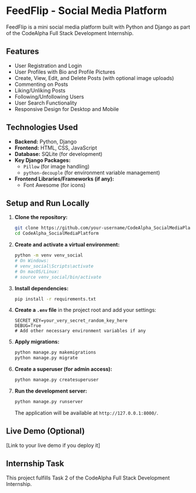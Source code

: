 # FeedFlip - Social Media Platform

FeedFlip is a mini social media platform built with Python and Django as part of the CodeAlpha Full Stack Development Internship.

## Features

*   User Registration and Login
*   User Profiles with Bio and Profile Pictures
*   Create, View, Edit, and Delete Posts (with optional image uploads)
*   Commenting on Posts
*   Liking/Unliking Posts
*   Following/Unfollowing Users
*   User Search Functionality
*   Responsive Design for Desktop and Mobile

## Technologies Used

*   **Backend:** Python, Django
*   **Frontend:** HTML, CSS, JavaScript
*   **Database:** SQLite (for development)
*   **Key Django Packages:**
    *   `Pillow` (for image handling)
    *   `python-decouple` (for environment variable management)
*   **Frontend Libraries/Frameworks (if any):**
    *   Font Awesome (for icons)

## Setup and Run Locally

1.  **Clone the repository:**
    ```bash
    git clone https://github.com/your-username/CodeAlpha_SocialMediaPlatform.git
    cd CodeAlpha_SocialMediaPlatform
    ```
2.  **Create and activate a virtual environment:**
    ```bash
    python -m venv venv_social
    # On Windows:
    # venv_social\Scripts\activate
    # On macOS/Linux:
    # source venv_social/bin/activate
    ```
3.  **Install dependencies:**
    ```bash
    pip install -r requirements.txt
    ```
4.  **Create a `.env` file** in the project root and add your settings:
    ```env
    SECRET_KEY=your_very_secret_random_key_here
    DEBUG=True
    # Add other necessary environment variables if any
    ```
5.  **Apply migrations:**
    ```bash
    python manage.py makemigrations
    python manage.py migrate
    ```
6.  **Create a superuser (for admin access):**
    ```bash
    python manage.py createsuperuser
    ```
7.  **Run the development server:**
    ```bash
    python manage.py runserver
    ```
    The application will be available at `http://127.0.0.1:8000/`.

## Live Demo (Optional)

[Link to your live demo if you deploy it]

## Internship Task

This project fulfills Task 2 of the CodeAlpha Full Stack Development Internship.